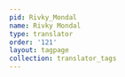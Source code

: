 ```yaml
---
pid: Rivky_Mondal
name: Rivky Mondal
type: translator
order: '121'
layout: tagpage
collection: translator_tags
---
```


